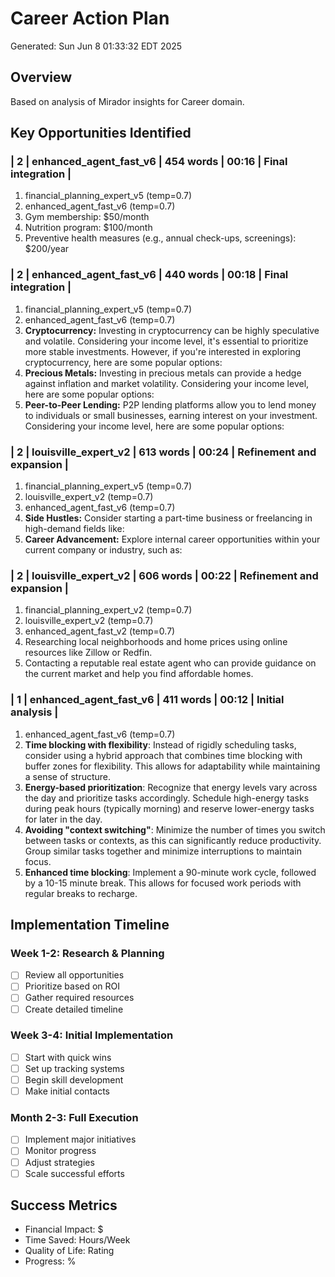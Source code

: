 # Career Action Plan
Generated: Sun Jun  8 01:33:32 EDT 2025

## Overview
Based on analysis of Mirador insights for Career domain.

## Key Opportunities Identified

### | 2 | enhanced_agent_fast_v6 | 454 words | 00:16 | Final integration |

1. financial_planning_expert_v5 (temp=0.7)
2. enhanced_agent_fast_v6 (temp=0.7)
1. Gym membership: $50/month
2. Nutrition program: $100/month
3. Preventive health measures (e.g., annual check-ups, screenings): $200/year

### | 2 | enhanced_agent_fast_v6 | 440 words | 00:18 | Final integration |

1. financial_planning_expert_v5 (temp=0.7)
2. enhanced_agent_fast_v6 (temp=0.7)
1. **Cryptocurrency:** Investing in cryptocurrency can be highly speculative and volatile. Considering your income level, it's essential to prioritize more stable investments. However, if you're interested in exploring cryptocurrency, here are some popular options:
2. **Precious Metals:** Investing in precious metals can provide a hedge against inflation and market volatility. Considering your income level, here are some popular options:
3. **Peer-to-Peer Lending:** P2P lending platforms allow you to lend money to individuals or small businesses, earning interest on your investment. Considering your income level, here are some popular options:

### | 2 | louisville_expert_v2 | 613 words | 00:24 | Refinement and expansion |

1. financial_planning_expert_v5 (temp=0.7)
2. louisville_expert_v2 (temp=0.7)
3. enhanced_agent_fast_v6 (temp=0.7)
1. **Side Hustles:** Consider starting a part-time business or freelancing in high-demand fields like:
2. **Career Advancement:** Explore internal career opportunities within your current company or industry, such as:

### | 2 | louisville_expert_v2 | 606 words | 00:22 | Refinement and expansion |

1. financial_planning_expert_v2 (temp=0.7)
2. louisville_expert_v2 (temp=0.7)
3. enhanced_agent_fast_v2 (temp=0.7)
1. Researching local neighborhoods and home prices using online resources like Zillow or Redfin.
2. Contacting a reputable real estate agent who can provide guidance on the current market and help you find affordable homes.

### | 1 | enhanced_agent_fast_v6 | 411 words | 00:12 | Initial analysis |

1. enhanced_agent_fast_v6 (temp=0.7)
1. **Time blocking with flexibility**: Instead of rigidly scheduling tasks, consider using a hybrid approach that combines time blocking with buffer zones for flexibility. This allows for adaptability while maintaining a sense of structure.
2. **Energy-based prioritization**: Recognize that energy levels vary across the day and prioritize tasks accordingly. Schedule high-energy tasks during peak hours (typically morning) and reserve lower-energy tasks for later in the day.
3. **Avoiding "context switching"**: Minimize the number of times you switch between tasks or contexts, as this can significantly reduce productivity. Group similar tasks together and minimize interruptions to maintain focus.
1. **Enhanced time blocking**: Implement a 90-minute work cycle, followed by a 10-15 minute break. This allows for focused work periods with regular breaks to recharge.


## Implementation Timeline

### Week 1-2: Research & Planning
- [ ] Review all opportunities
- [ ] Prioritize based on ROI
- [ ] Gather required resources
- [ ] Create detailed timeline

### Week 3-4: Initial Implementation
- [ ] Start with quick wins
- [ ] Set up tracking systems
- [ ] Begin skill development
- [ ] Make initial contacts

### Month 2-3: Full Execution
- [ ] Implement major initiatives
- [ ] Monitor progress
- [ ] Adjust strategies
- [ ] Scale successful efforts

## Success Metrics
- Financial Impact: $
- Time Saved: Hours/Week
- Quality of Life: Rating
- Progress: %

